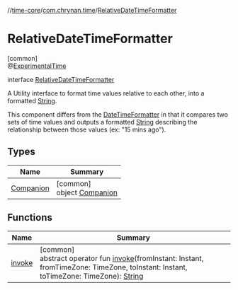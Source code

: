 //[time-core](../../../index.md)/[com.chrynan.time](../index.md)/[RelativeDateTimeFormatter](index.md)

# RelativeDateTimeFormatter

[common]\
@[ExperimentalTime](https://kotlinlang.org/api/latest/jvm/stdlib/kotlin.time/-experimental-time/index.html)

interface [RelativeDateTimeFormatter](index.md)

A Utility interface to format time values relative to each other, into a formatted [String](https://kotlinlang.org/api/latest/jvm/stdlib/kotlin/-string/index.html).

This component differs from the [DateTimeFormatter](../-date-time-formatter/index.md) in that it compares two sets of time values and outputs a formatted [String](https://kotlinlang.org/api/latest/jvm/stdlib/kotlin/-string/index.html) describing the relationship between those values (ex: &quot;15 mins ago&quot;).

## Types

| Name | Summary |
|---|---|
| [Companion](-companion/index.md) | [common]<br>object [Companion](-companion/index.md) |

## Functions

| Name | Summary |
|---|---|
| [invoke](invoke.md) | [common]<br>abstract operator fun [invoke](invoke.md)(fromInstant: Instant, fromTimeZone: TimeZone, toInstant: Instant, toTimeZone: TimeZone): [String](https://kotlinlang.org/api/latest/jvm/stdlib/kotlin/-string/index.html) |
